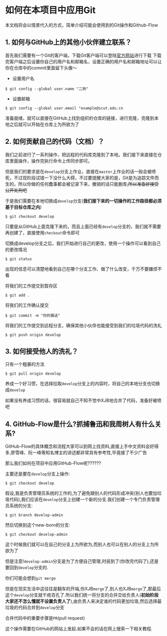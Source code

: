 # 如何在本项目中应用Git
本文档将会以情景代入的方式，简单介绍可能会使用到的Git操作和Github-Flow

## 1. 如何与GitHub上的其他小伙伴建立联系？
首先我们需要有一个Git的客户端，下载Git客户端可以登陆[官方网站](https://git-scm.com/download)进行下载
下载完客户端之后设置你自己的用户名和邮箱名，设置正确的用户名和邮箱地址可以让你在仓库中的commit里面留下头像～
- 设置用户名
```shell
$ git config --global user.name "二狗"
```
- 设置邮箱
```shell
$ git config --global user.email "example@scut.edu.cn
```
准备就绪，就可以直接在GitHub上找到组织的仓库的链接，进行克隆，克隆到本地之后就可以开始在仓库上为所欲为了

## 2. 如何贡献自己的代码（文档）？
我们之前进行了一系列操作，把远程的代码库克隆到了本地。我们接下来直接在仓库里面操作，操作完执行命令上传同步即可。

但是我们的要求是在`develop`分支上作业，直接在`master`上作业的话一般会被喷死，不过现阶段试错一下没什么大碍，不过要提醒大家的是，Git是为追踪文件而生的，所以你做的任何蠢事都会被记录下来，撤销的话只能删库~~,所以准备好接受公开处刑吧~~

于是我们需要在本地切换成`develop`分支(**我们接下来的一切操作的工作路径都必须基于目标仓库之内**)
```shell
$ git checkout develop
```
只要是从GitHub上面克隆下来的，而且上面已经有`develop`分支的，我们就不需要再创建了，直接使用`checkout`命令即可

切换成develop分支之后，我们开始进行自己的更改，使用一个操作可以看到自己的更改情况
```shell
$ git status
```

出现的信息可以清楚地看到自己在哪个分支工作、做了什么改变，千万不要嫌烦不看

将我们的工作提交到暂存区
```shell
$ git add .
```

将我们的工作确认提交
```shell
$ git commit -m "你的骚话"
```

将我们的工作提交到远程分支，确保其他小伙伴也能接受到我们的垃圾代码的洗礼
```shell
$ git push origin develop
```

## 3. 如何接受他人的洗礼？
只有一个粗暴的方法
```shell
$ git pull origin develop
```
养成一个好习惯，在选择拉取`develop`分支上的内容时，将自己的本地分支也切换成`develop`

如果没有养成习惯的话，很容易就自己不知不觉中XJB地合并了代码，准备好被喷吧



## 4. GitHub-Flow是什么?抓捕鲁迅和我周树人有什么关系?

GitHub-Flow的具体概念和流程大家可以到网上找资料,直接上手中文资料会好得多,廖雪峰、阮一峰等知名博主的讲述都非常具有参考性,毕竟接了不少广告

那么我们如何在项目中应用GitHub-Flow呢??????

主要还是要在`develop`分支上操作:

```shell
$ git checkout develop
```

假设,我是负责管理员系统的工作的,为了避免跟别人的代码形成冲突(别人也要加垃圾代码),我们应该在`develop`分支上创建一个新的分支.我们创建一个专门负责管理员系统的分支:

```shell
$ git branch develop-admin
```

然后切换到这个new-born的分支:

```shell
$ git checkout develop-admin
```

这个时候我们就可以在自己的分支上为所欲为,而别人也可以在别人的分支上为所欲为了

但是注意!`develop-admin`分支是为了方便自己管理,时辰到了(你改完代码了),还是要回到`develop`分支的.

你们可能会想到`git merge`

但是在现实生活中这往往是翻车的开端,你XJB`merge`了,别人也XJB`merge`了,那最后这个`develop`分支就千疮百孔了.所以我们统一将分支的合并交给负责人(**初始阶段大家还不怎么懂就不设置负责人了**),由负责人来决定谁的代码更加垃圾,然后选择最垃圾的代码合并到`develop`分支

合并代码中的重要步骤是`PR`(pull request)

这个操作需要在GitHub的网站上发起.如果不会的话在网上搜索一下相关教程.